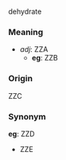 dehydrate
### Meaning
+ _adj_: ZZA
	+ __eg__: ZZB

### Origin

ZZC

### Synonym

__eg__: ZZD

+ ZZE


